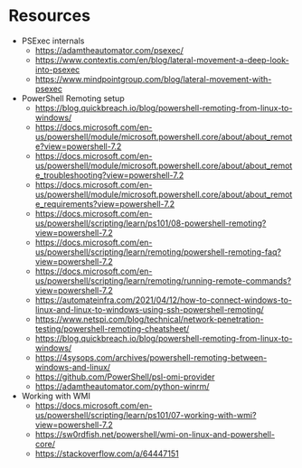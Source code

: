 # Resources

- PSExec internals
  - https://adamtheautomator.com/psexec/
  - https://www.contextis.com/en/blog/lateral-movement-a-deep-look-into-psexec
  - https://www.mindpointgroup.com/blog/lateral-movement-with-psexec
- PowerShell Remoting setup
  - https://blog.quickbreach.io/blog/powershell-remoting-from-linux-to-windows/
  - https://docs.microsoft.com/en-us/powershell/module/microsoft.powershell.core/about/about_remote?view=powershell-7.2
  - https://docs.microsoft.com/en-us/powershell/module/microsoft.powershell.core/about/about_remote_troubleshooting?view=powershell-7.2
  - https://docs.microsoft.com/en-us/powershell/module/microsoft.powershell.core/about/about_remote_requirements?view=powershell-7.2
  - https://docs.microsoft.com/en-us/powershell/scripting/learn/ps101/08-powershell-remoting?view=powershell-7.2
  - https://docs.microsoft.com/en-us/powershell/scripting/learn/remoting/powershell-remoting-faq?view=powershell-7.2
  - https://docs.microsoft.com/en-us/powershell/scripting/learn/remoting/running-remote-commands?view=powershell-7.2
  - https://automateinfra.com/2021/04/12/how-to-connect-windows-to-linux-and-linux-to-windows-using-ssh-powershell-remoting/
  - https://www.netspi.com/blog/technical/network-penetration-testing/powershell-remoting-cheatsheet/
  - https://blog.quickbreach.io/blog/powershell-remoting-from-linux-to-windows/
  - https://4sysops.com/archives/powershell-remoting-between-windows-and-linux/
  - https://github.com/PowerShell/psl-omi-provider
  - https://adamtheautomator.com/python-winrm/
- Working with WMI
  - https://docs.microsoft.com/en-us/powershell/scripting/learn/ps101/07-working-with-wmi?view=powershell-7.2
  - https://sw0rdfish.net/powershell/wmi-on-linux-and-powershell-core/
  - https://stackoverflow.com/a/64447151